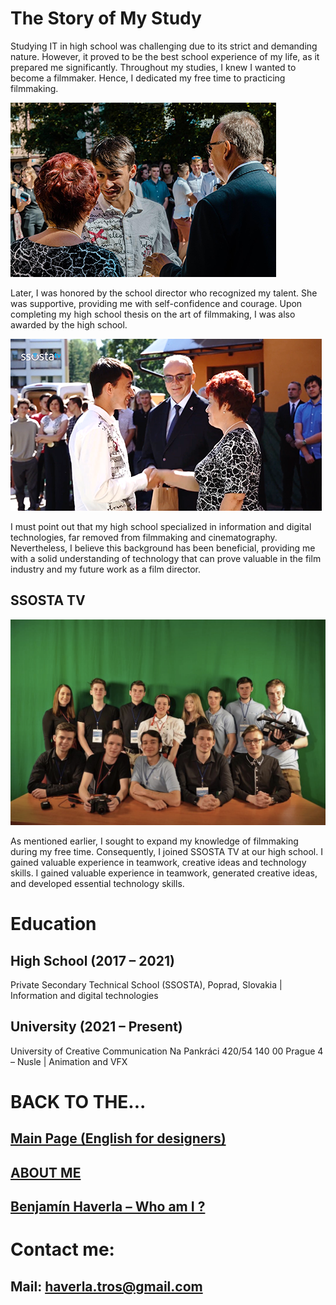 # The Story of My Study

Studying IT in high school was challenging due to its strict and demanding nature. However, it proved to be the best school experience of my life, as it prepared me significantly. Throughout my studies, I knew I wanted to become a filmmaker. Hence, I dedicated my free time to practicing filmmaking.

![Benjamín Haverla awarded by school director](Images/ssosta_ceremony.png)

Later, I was honored by the school director who recognized my talent. She was supportive, providing me with self-confidence and courage. Upon completing my high school thesis on the art of filmmaking, I was also awarded by the high school.

![Benjamín Haverla awarded by school director](Images/ssosta_ceremony_2.png)

I must point out that my high school specialized in information and digital technologies, far removed from filmmaking and cinematography. Nevertheless, I believe this background has been beneficial, providing me with a solid understanding of technology that can prove valuable in the film industry and my future work as a film director.

## SSOSTA TV

![Benjamín Haverla awarded by school director](Images/ssostatv_green.jpg)

As mentioned earlier, I sought to expand my knowledge of filmmaking during my free time. Consequently, I joined SSOSTA TV at our high school. I gained valuable experience in teamwork, creative ideas and technology skills. I gained valuable experience in teamwork, generated creative ideas, and developed essential technology skills.

# Education

## High School (2017 – 2021)
Private Secondary Technical School (SSOSTA), Poprad, Slovakia | Information and digital technologies 
## University (2021 – Present)
University of Creative Communication Na Pankráci 420/54 140 00 Prague 4 – Nusle | Animation and VFX

# BACK TO THE...
## [Main Page (English for designers)](https://github.com/BenjaminHaverla/English-for-designers.git)
## [ABOUT ME](https://github.com/BenjaminHaverla/Main-about-me.git)
## [Benjamín Haverla – Who am I ?](https://github.com/BenjaminHaverla/First-impression.git)
# Contact me:
## **Mail**: haverla.tros@gmail.com
